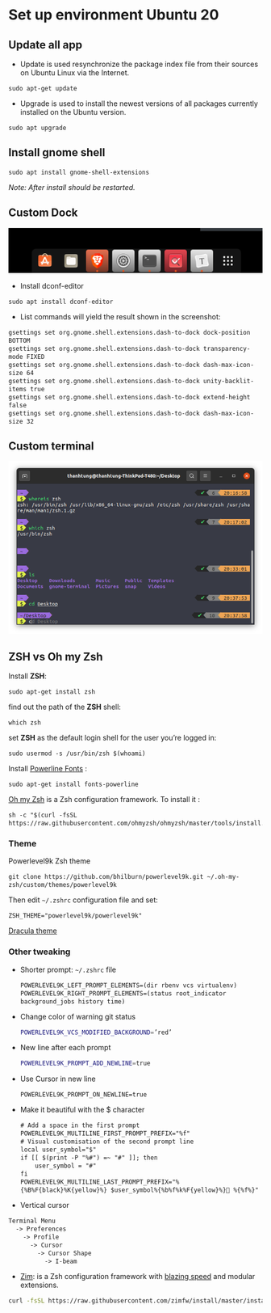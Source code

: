 # Set up environment Ubuntu 20

## Update all app

- Update is used resynchronize the package index file from their sources on Ubuntu Linux via the Internet.

```shell
sudo apt-get update
```

- Upgrade is used to install the newest versions of all packages currently installed on the Ubuntu version.

```shell
sudo apt upgrade
```

## Install gnome shell

```shell
sudo apt install gnome-shell-extensions 
```

*Note: After install should be restarted.*

## Custom Dock

![dock image](./images/dock.png)

- Install dconf-editor

```shell
sudo apt install dconf-editor
```

- List commands will yield the result shown in the screenshot:

```shell
gsettings set org.gnome.shell.extensions.dash-to-dock dock-position BOTTOM
gsettings set org.gnome.shell.extensions.dash-to-dock transparency-mode FIXED
gsettings set org.gnome.shell.extensions.dash-to-dock dash-max-icon-size 64
gsettings set org.gnome.shell.extensions.dash-to-dock unity-backlit-items true
gsettings set org.gnome.shell.extensions.dash-to-dock extend-height false
gsettings set org.gnome.shell.extensions.dash-to-dock dash-max-icon-size 32
```

## Custom terminal

![dock image](./images/my-terminal.png)

## ZSH vs Oh my Zsh

Install **ZSH**:

```shell
sudo apt-get install zsh
```

find out the path of the **ZSH** shell:

```shell
which zsh
```

set **ZSH** as the default login shell for the user you’re logged in:

```shell
sudo usermod -s /usr/bin/zsh $(whoami)
```

Install [Powerline Fonts](https://github.com/powerline/fonts) :

```shell
sudo apt-get install fonts-powerline
```

[Oh my Zsh](https://github.com/ohmyzsh/ohmyzsh) is a Zsh configuration framework. To install it :

```shell
sh -c "$(curl -fsSL https://raw.githubusercontent.com/ohmyzsh/ohmyzsh/master/tools/install.sh)"
```

### Theme

Powerlevel9k Zsh theme

```shell
git clone https://github.com/bhilburn/powerlevel9k.git ~/.oh-my-zsh/custom/themes/powerlevel9k
```

Then edit `~/.zshrc` configuration file and set:

```shell
ZSH_THEME="powerlevel9k/powerlevel9k"
```

[Dracula theme](https://draculatheme.com/gnome-terminal)

### Other tweaking

- Shorter prompt: `~/.zshrc` file

  ```shell
  POWERLEVEL9K_LEFT_PROMPT_ELEMENTS=(dir rbenv vcs virtualenv)
  POWERLEVEL9K_RIGHT_PROMPT_ELEMENTS=(status root_indicator background_jobs history time)
  ```

- Change color of warning git status

  ```sh
  POWERLEVEL9K_VCS_MODIFIED_BACKGROUND=’red’
  ```

- New line after each prompt

  ```sh
  POWERLEVEL9K_PROMPT_ADD_NEWLINE=true
  ```

- Use Cursor in new line

  ```shell
  POWERLEVEL9K_PROMPT_ON_NEWLINE=true
  ```

- Make it beautiful with the $ character

  ```shell
  # Add a space in the first prompt
  POWERLEVEL9K_MULTILINE_FIRST_PROMPT_PREFIX="%f"
  # Visual customisation of the second prompt line
  local user_symbol="$"
  if [[ $(print -P "%#") =~ "#" ]]; then
      user_symbol = "#"
  fi
  POWERLEVEL9K_MULTILINE_LAST_PROMPT_PREFIX="%{%B%F{black}%K{yellow}%} $user_symbol%{%b%f%k%F{yellow}%} %{%f%}"
  ```

- Vertical cursor

```
Terminal Menu
  -> Preferences
    -> Profile
      -> Cursor
        -> Cursor Shape
          -> I-beam
```

- [Zim](https://github.com/zimfw/zimfw): is a Zsh configuration framework with [blazing speed](https://github.com/zimfw/zimfw/wiki/Speed) and modular extensions.

```sh
curl -fsSL https://raw.githubusercontent.com/zimfw/install/master/install.zsh | zsh
```